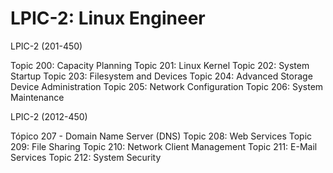 # LPIC-2: Linux Engineer

LPIC-2 (201-450)

Topic 200: Capacity Planning
Topic 201: Linux Kernel
Topic 202: System Startup
Topic 203: Filesystem and Devices
Topic 204: Advanced Storage Device Administration
Topic 205: Network Configuration
Topic 206: System Maintenance

      
LPIC-2 (2012-450)

Tópico 207 - Domain Name Server (DNS)
Topic 208: Web Services
Topic 209: File Sharing
Topic 210: Network Client Management
Topic 211: E-Mail Services
Topic 212: System Security
